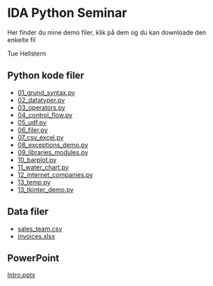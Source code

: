 # IDA Python Seminar
Her finder du mine demo filer, klik på dem og du kan downloade den enkelte fil

Tue Hellstern


## Python kode filer

* [01_grund_syntax.py](01_grund_syntax.py)
* [02_datatyper.py](02_datatyper.py)
* [03_operators.py](03_operators.py)
* [04_control_flow.py](04_control_flow.py)
* [05_udf.py](05_udf.py)
* [06_filer.py](06_filer.py)
* [07_csv_excel.py](07_csv_excel.py)
* [08_exceptions_demo.py](08_exceptions_demo.py)
* [09_libraries_modules.py](09_libraries_modules.py)
* [10_barplot.py](10_barplot.py)
* [11_water_chart.py](11_water_chart.py)
* [12_internet_companies.py](12_internet_companies.py)
* [13_temp.py](13_temp.py)
* [13_tkinter_demo.py](13_tkinter_demo.py)

## Data filer
* [sales_team.csv](sales_team.csv)
* [invoices.xlsx](invoices.xlsx)

## PowerPoint
[Intro.pptx](Intro.pptx)
